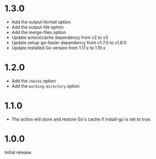 # 1.3.0
- Add the output-format option
- Add the output-file option
- Add the merge-files option
- Update action/cache dependency from v2 to v3
- Update setup-go-faster dependency from v1.7.0 to v1.8.0
- Update installed Go version from 1.17.x to 1.19.x

# 1.2.0
- Add the `checks` option
- Add the `working-directory` option

# 1.1.0
- The action will store and restore Go's cache if install-go is set to true.

# 1.0.0
Initial release.
